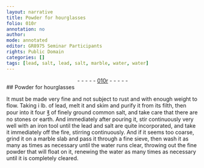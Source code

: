 ```yaml
---
layout: narrative
title: Powder for hourglasses
folio: 010r
annotation: no
author:
mode: annotated
editor: GR8975 Seminar Participants
rights: Public Domain
categories: []
tags: [lead, salt, lead, salt, marble, water, water]
---
```


 <div class="folio" align="center">- - - - - <a href="http://gallica.bnf.fr/ark:/12148/btv1b10500001g/f25.image" target="_blank">010r</a> - - - - - </div> 
## Powder for hourglasses

 
  It must be made very fine and not subject to rust and with enough weight to flow. Taking i <span class="unit">lb.</span> of <span class="material">lead</span>, melt it and skim and purify it from its filth, then pour into it four <span class="unit">℥</span> of <span class="material_format">finely ground common <span class="material">salt</span></span>, and take care that there are no stones or earth. And immediately after pouring it, stir continuously very well with an <span class="tool">iron tool</span> until the <span class="material">lead</span> and <span class="material">salt</span> are quite incorporated, and take it immediately off the <span class="tool">fire</span>, stirring continuously. And if it seems too coarse, grind it on a <span class="tool"><span class="material_format"><span class="material">marble</span> slab</span></span> and pass it through a <span class="tool">fine sieve</span>, then wash it as many as times as necessary until the <span class="material">water</span> runs clear, throwing out the fine powder that will float on it, renewing the <span class="material">water</span> as many times as necessary until it is completely cleared. 
 